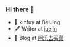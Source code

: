 ### Hi there 👋
- 🍻 kinfuy at BeiJing
- 🖋  Writer at [juejin](https://juejin.cn/user/1257497032146535/posts)
- 🥙 Blog at [阿乐去买菜](https://kinfuy.github.io/)






 

